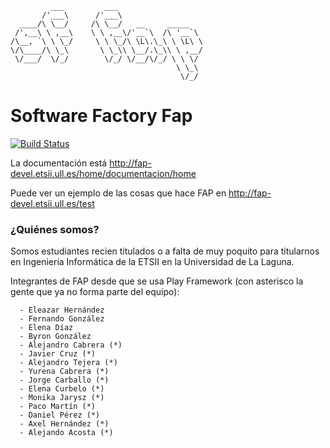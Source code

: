              ___         ___                   
           /'___\      /'___\                  
      ____/\ \__/     /\ \__/   __     _____   
     /',__\ \ ,__\    \ \ ,__\/'__`\  /\ '__`\ 
    /\__, `\ \ \_/     \ \ \_/\ \L\.\_\ \ \L\ \
    \/\____/\ \_\       \ \_\\ \__/.\_\\ \ ,__/
     \/___/  \/_/        \/_/ \/__/\/_/ \ \ \/ 
                                         \ \_\ 
                                          \/_/ 


# Software Factory Fap

[![Build Status](https://travis-ci.org/FAP-Team/Fap-Module.svg?branch=platino2.0)](https://travis-ci.org/FAP-Team/Fap-Module)

La documentación está http://fap-devel.etsii.ull.es/home/documentacion/home

Puede ver un ejemplo de las cosas que hace FAP en http://fap-devel.etsii.ull.es/test

### ¿Quiénes somos?

   Somos estudiantes recien titulados o a falta de muy poquito para titularnos en Ingeniería Informática de la ETSII en la Universidad de La Laguna.

   Integrantes de FAP desde que se usa Play Framework (con asterisco la gente que ya no forma parte del equipo):

      - Eleazar Hernández
      - Fernando González
      - Elena Díaz
      - Byron González
      - Alejandro Cabrera (*)
      - Javier Cruz (*) 
      - Alejandro Tejera (*)
      - Yurena Cabrera (*)
      - Jorge Carballo (*)
      - Elena Curbelo (*)
      - Monika Jarysz (*)
      - Paco Martín (*)
      - Daniel Pérez (*) 
      - Axel Hernández (*)
      - Alejando Acosta (*)
